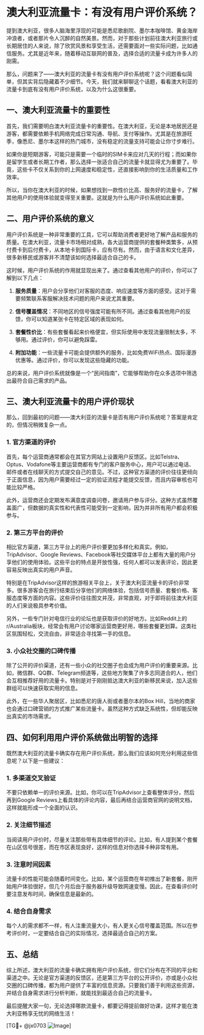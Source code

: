# 澳大利亚流量卡：有没有用户评价系统？

提到澳大利亚，很多人脑海里浮现的可能是悉尼歌剧院、墨尔本咖啡馆、黄金海岸冲浪者，或者那片令人沉醉的自然美景。然而，对于那些计划前往澳大利亚旅行或长期居住的人来说，除了欣赏风景和享受生活，还需要面对一些实际问题，比如通信服务。尤其是近年来，随着移动互联网的普及，选择合适的流量卡成为许多人的刚需。

那么，问题来了——澳大利亚的流量卡有没有用户评价系统呢？这个问题看似简单，但其实背后隐藏着不少细节。今天，我们就来聊聊这个话题，看看澳大利亚的流量卡到底有没有用户评价系统，以及为什么这很重要。

## 一、澳大利亚流量卡的重要性

首先，我们需要明白澳大利亚流量卡的重要性。在澳大利亚，无论是本地居民还是游客，都需要依赖手机网络完成日常沟通、导航、支付等操作。尤其是在旅游旺季，像悉尼、墨尔本这样的热门城市，没有稳定的流量支持可能会让你寸步难行。

如果你是短期游客，可能只是需要一个临时的SIM卡来应对几天的行程；而如果你是留学生或者长期工作者，那么选择一张适合自己的流量卡就显得尤为重要了。毕竟，这些卡不仅关系到你的上网速度和稳定性，还直接影响到你的生活质量和工作效率。

所以，当你在澳大利亚的时候，如果想找到一款性价比高、服务好的流量卡，了解其他用户的使用体验就变得至关重要。这就是为什么用户评价系统如此重要。

## 二、用户评价系统的意义

用户评价系统是一种非常重要的工具，它可以帮助消费者更好地了解产品和服务的质量。在澳大利亚，流量卡市场相对成熟，各大运营商提供的套餐种类繁多，从预付费卡到后付费卡，从本地卡到国际卡，应有尽有。然而，由于语言和文化差异，很多新移民或游客并不清楚该如何选择最适合自己的卡。

这时候，用户评价系统的作用就显现出来了。通过查看其他用户的评价，你可以了解到以下几点：

1. **服务质量**：用户会分享他们对客服的态度、响应速度等方面的感受。这对于需要频繁联系客服解决技术问题的用户来说尤其重要。
   
2. **信号覆盖情况**：不同地区的信号强度可能有所不同。通过查看其他用户的反馈，你可以知道某张卡在特定区域的表现如何。

3. **套餐性价比**：有些套餐看起来价格便宜，但实际使用中发现流量限制太多，不够用。通过评价，你可以避免踩雷。

4. **附加功能**：一些流量卡可能会提供额外的服务，比如免费WiFi热点、国际漫游优惠等。通过评价，你可以发现这些隐藏的功能。

总的来说，用户评价系统就像是一个“民间指南”，它能够帮助你在众多选项中筛选出最符合自己需求的产品。

## 三、澳大利亚流量卡的用户评价现状

那么，回到最初的问题——澳大利亚的流量卡是否有用户评价系统呢？答案是肯定的，但情况稍微复杂一点。

### 1. 官方渠道的评价

首先，每个运营商通常都会在其官方网站上设置用户反馈区。比如Telstra、Optus、Vodafone等主要运营商都有专门的客户服务中心，用户可以通过电话、邮件或者在线聊天的方式提交自己的意见。不过，这种官方渠道的评价往往更倾向于正面信息，因为用户需要经过一定的验证流程才能提交反馈，而且内容审核也可能比较严格。

此外，运营商还会定期发布满意度调查问卷，邀请用户参与评分。这种方式虽然覆盖面广，但数据的真实性和代表性可能受到一定影响，因为并非所有用户都会积极参与。

### 2. 第三方平台的评价

相比官方渠道，第三方平台上的用户评价要更加多样化和真实。例如，TripAdvisor、Google Reviews、Facebook等社交媒体平台上都有大量的用户分享他们的使用体验。这些平台的特点是开放性强，任何人都可以发表评论，因此更容易反映出真实的用户声音。

特别是在TripAdvisor这样的旅游相关平台上，关于澳大利亚流量卡的评价非常多。很多游客会在旅行结束后分享他们的网络体验，包括信号质量、套餐价格、客服态度等方面的内容。这些评价往往图文并茂，非常直观，对于即将前往澳大利亚的人们来说极具参考价值。

另外，一些专门针对电信行业的论坛也是获取评价的好地方。比如Reddit上的r/Australia板块，经常会有用户讨论哪家运营商更好用，哪些套餐更划算。这类社区氛围轻松，交流自由，非常适合寻找第一手的信息。

### 3. 小众社交圈的口碑传播

除了公开的评价渠道，还有一些小众的社交圈子也会成为用户评价的重要来源。比如，微信群、QQ群、Telegram频道等，这些地方聚集了许多志同道合的人，他们会互相推荐好用的流量卡。特别是对于刚刚抵达澳大利亚的新移民来说，加入这些群组可以快速获取实用的信息。

此外，在一些华人聚居区，比如悉尼的唐人街或者墨尔本的Box Hill，当地的商家也会通过口碑营销的方式推广某些流量卡。虽然这种方式缺乏系统性，但却能反映出真实的市场需求。

## 四、如何利用用户评价系统做出明智的选择

既然澳大利亚的流量卡确实存在用户评价系统，那么我们应该如何充分利用这些信息呢？以下是一些建议：

### 1. 多渠道交叉验证

不要只依赖单一的评价来源。比如，你可以在TripAdvisor上查看整体评分，然后再到Google Reviews上看具体的评论内容，最后再结合运营商官网的说明文档，这样就能形成一个全面的认识。

### 2. 关注细节描述

当阅读用户评价时，尽量关注那些带有具体细节的评论。比如，有人提到某个套餐在山区信号很差，而在市区表现良好，这样的信息对你选择卡种非常有用。

### 3. 注意时间因素

流量卡的性能可能会随着时间变化。比如，某个运营商在年初推出了新套餐，刚开始用户体验很好，但几个月后由于服务器升级导致网速变慢。因此，在查看评价时要注意发布时间，确保信息是最新的。

### 4. 结合自身需求

每个人的需求都不一样，有人注重流量大小，有人更关心信号覆盖范围。所以在参考评价时，一定要结合自己的实际情况，选择最适合自己的方案。

## 五、总结

综上所述，澳大利亚的流量卡确实拥有用户评价系统，但它们分布在不同的平台和渠道之中。无论是官方渠道的反馈区，还是第三方平台的公开评价，亦或是小众社交圈的口碑传播，都为用户提供了丰富的信息资源。只要我们善于利用这些资源，并结合自身需求进行分析判断，就能找到最适合自己的流量卡。

最后提醒大家一句，无论选择哪款流量卡，都要记得提前做好功课，这样才能在澳大利亚畅享无忧的网络生活！

[TG💪+ @jx0703 ![Image](https://github.com/user-attachments/assets/dbca1d08-cadb-493c-b0ec-ad6f7a83f270)]